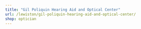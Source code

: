 ```yaml
---
title: "Gil Poliquin Hearing Aid and Optical Center"
url: /lewiston/gil-poliquin-hearing-aid-and-optical-center/
shop: optician
---
```

